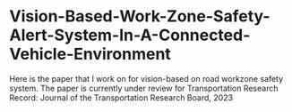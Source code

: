 # Vision-Based-Work-Zone-Safety-Alert-System-In-A-Connected-Vehicle-Environment
Here is the paper that I work on for vision-based on road workzone safety system. The paper is currently under review for Transportation Research Record: Journal of the Transportation Research Board, 2023
